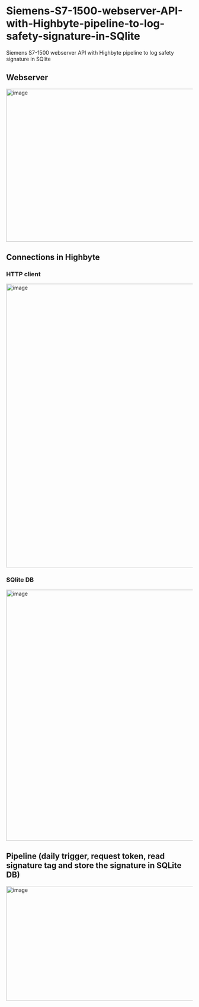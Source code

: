 # Siemens-S7-1500-webserver-API-with-Highbyte-pipeline-to-log-safety-signature-in-SQlite
Siemens S7-1500 webserver API with Highbyte pipeline to log safety signature in SQlite

## Webserver
<img width="1303" height="412" alt="image" src="https://github.com/user-attachments/assets/ebe72698-7aa5-4d86-aaab-d4cbf55bfd71" />

## Connections in Highbyte

### HTTP client

<img width="1249" height="764" alt="image" src="https://github.com/user-attachments/assets/acf7ed20-5bdf-46da-a3ee-225bcab0a5c1" />

### SQlite DB

<img width="1235" height="676" alt="image" src="https://github.com/user-attachments/assets/7fefe1fd-24f9-4069-bfc1-9798e6d5271a" />


## Pipeline (daily trigger, request token, read signature tag and store the signature in SQLite DB)

<img width="1708" height="309" alt="image" src="https://github.com/user-attachments/assets/5f0b383e-39db-4aea-9ce7-1418edff548e" />
